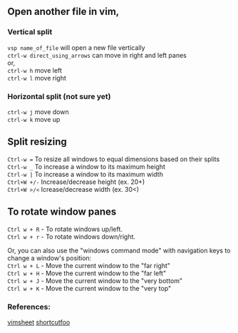 ## Open another file in vim,
### Vertical split
`vsp name_of_file` will open a new file vertically <br/>
`ctrl-w direct_using_arrows` can move in right and left panes <br/>
or,  <br/>
`ctrl-w h` move left <br/>
`ctrl-w l` move right <br/>

### Horizontal split (not sure yet)
`ctrl-w j` move down <br/>
`ctrl-w k` move up <br/>

## Split resizing
`Ctrl-w =` To resize all windows to equal dimensions based on their splits <br/>
`Ctrl-w _` To increase a window to its maximum height <br/>
`Ctrl-w |` To increase a window to its maximum width <br/>
`Ctrl+W +/-` Increase/decrease height (ex. 20<C-w>+) <br/>
`Ctrl+W >/<` Icrease/decrease width (ex. 30<C-w><) <br/>

## To rotate window panes
`Ctrl w + R` - To rotate windows up/left. <br/>
`Ctrl w + r` - To rotate windows down/right. <br/>
                                                   
Or, you can also use the "windows command mode" with navigation keys to change a window's position: <br/>
`Ctrl w + L` - Move the current window to the "far right" <br/>
`Ctrl w + H` - Move the current window to the "far left" <br/>
`Ctrl w + J` - Move the current window to the "very bottom" <br/>
`Ctrl w + K` - Move the current window to the "very top" <br/>

### References:
[vimsheet](https://vimsheet.com/)
[shortcutfoo](https://www.shortcutfoo.com/app/dojos/vim/cheatsheet)
